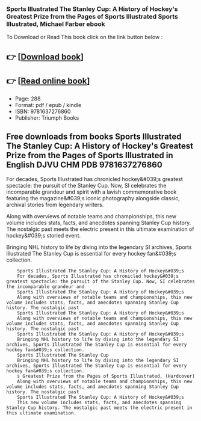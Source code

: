 ### Sports Illustrated The Stanley Cup: A History of Hockey's Greatest Prize from the Pages of Sports Illustrated Sports Illustrated, Michael Farber ebook

To Download or Read This book click on the link button below :

## 👉  [**[Download book](http://ebooksharez.info/download.php?group=book&from=github.com&id=720669&lnk=1081 "Download book")**]

## 👉  [**[Read online book](http://ebooksharez.info/download.php?group=book&from=github.com&id=720669&lnk=1081 "Read online book")**]


* Page: 288
* Format: pdf / epub / kindle
* ISBN: 9781637276860
* Publisher: Triumph Books



## Free downloads from books Sports Illustrated The Stanley Cup: A History of Hockey's Greatest Prize from the Pages of Sports Illustrated in English DJVU CHM PDB 9781637276860



For decades, Sports Illustrated has chronicled hockey&amp;#039;s greatest spectacle: the pursuit of the Stanley Cup. Now, SI celebrates the incomparable grandeur and spirit with a lavish commemorative book featuring the magazine&amp;#039;s iconic photography alongside classic, archival stories from legendary writers. 
 
 Along with overviews of notable teams and championships, this new volume includes stats, facts, and anecdotes spanning Stanley Cup history. The nostalgic past meets the electric present in this ultimate examination of hockey&amp;#039;s storied event.
 
 Bringing NHL history to life by diving into the legendary SI archives, Sports Illustrated The Stanley Cup is essential for every hockey fan&amp;#039;s collection.


        Sports Illustrated The Stanley Cup: A History of Hockey&#039;s
        For decades, Sports Illustrated has chronicled hockey&#039;s greatest spectacle: the pursuit of the Stanley Cup. Now, SI celebrates the incomparable grandeur and 
        Sports Illustrated The Stanley Cup: A History of Hockey&#039;s
        Along with overviews of notable teams and championships, this new volume includes stats, facts, and anecdotes spanning Stanley Cup history. The nostalgic past 
        Sports Illustrated The Stanley Cup: A History of Hockey&#039;s
        Along with overviews of notable teams and championships, this new volume includes stats, facts, and anecdotes spanning Stanley Cup history. The nostalgic past 
        Sports Illustrated the Stanley Cup: A History of Hockey&#039;s
        Bringing NHL history to life by diving into the legendary SI archives, Sports Illustrated The Stanley Cup is essential for every hockey fan&#039;s collection.
        Sports Illustrated The Stanley Cup
        Bringing NHL history to life by diving into the legendary SI archives, Sports Illustrated The Stanley Cup is essential for every hockey fan&#039;s collection.
        s Greatest Prize from the Pages of Sports Illustrated, (Hardcover)
        Along with overviews of notable teams and championships, this new volume includes stats, facts, and anecdotes spanning Stanley Cup history. The nostalgic past 
        Sports Illustrated The Stanley Cup: A History of Hockey&#039;s
        This new volume includes stats, facts, and anecdotes spanning Stanley Cup history. The nostalgic past meets the electric present in this ultimate examination.
    




